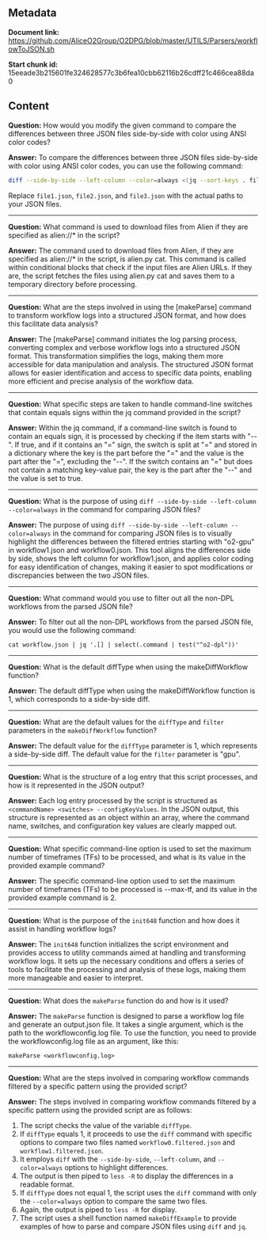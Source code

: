## Metadata

**Document link:** https://github.com/AliceO2Group/O2DPG/blob/master/UTILS/Parsers/workflowToJSON.sh

**Start chunk id:** 15eeade3b215601fe324628577c3b6fea10cbb62116b26cdff21c466cea88da0

## Content

**Question:** How would you modify the given command to compare the differences between three JSON files side-by-side with color using ANSI color codes?

**Answer:** To compare the differences between three JSON files side-by-side with color using ANSI color codes, you can use the following command:

```bash
diff --side-by-side --left-column --color=always <(jq --sort-keys . file1.json) <(jq --sort-keys . file2.json) <(jq --sort-keys . file3.json) | less -R
```

Replace `file1.json`, `file2.json`, and `file3.json` with the actual paths to your JSON files.

---

**Question:** What command is used to download files from Alien if they are specified as alien://* in the script?

**Answer:** The command used to download files from Alien, if they are specified as alien://* in the script, is alien.py cat. This command is called within conditional blocks that check if the input files are Alien URLs. If they are, the script fetches the files using alien.py cat and saves them to a temporary directory before processing.

---

**Question:** What are the steps involved in using the \[makeParse] command to transform workflow logs into a structured JSON format, and how does this facilitate data analysis?

**Answer:** The \[makeParse] command initiates the log parsing process, converting complex and verbose workflow logs into a structured JSON format. This transformation simplifies the logs, making them more accessible for data manipulation and analysis. The structured JSON format allows for easier identification and access to specific data points, enabling more efficient and precise analysis of the workflow data.

---

**Question:** What specific steps are taken to handle command-line switches that contain equals signs within the jq command provided in the script?

**Answer:** Within the jq command, if a command-line switch is found to contain an equals sign, it is processed by checking if the item starts with "--". If true, and if it contains an "=" sign, the switch is split at "=" and stored in a dictionary where the key is the part before the "=" and the value is the part after the "=", excluding the "--". If the switch contains an "=" but does not contain a matching key-value pair, the key is the part after the "--" and the value is set to true.

---

**Question:** What is the purpose of using `diff --side-by-side --left-column --color=always` in the command for comparing JSON files?

**Answer:** The purpose of using `diff --side-by-side --left-column --color=always` in the command for comparing JSON files is to visually highlight the differences between the filtered entries starting with "o2-gpu" in workflow1.json and workflow0.json. This tool aligns the differences side by side, shows the left column for workflow1.json, and applies color coding for easy identification of changes, making it easier to spot modifications or discrepancies between the two JSON files.

---

**Question:** What command would you use to filter out all the non-DPL workflows from the parsed JSON file?

**Answer:** To filter out all the non-DPL workflows from the parsed JSON file, you would use the following command:

```
cat workflow.json | jq '.[] | select(.command | test("^o2-dpl"))'
```

---

**Question:** What is the default diffType when using the makeDiffWorkflow function?

**Answer:** The default diffType when using the makeDiffWorkflow function is 1, which corresponds to a side-by-side diff.

---

**Question:** What are the default values for the `diffType` and `filter` parameters in the `makeDiffWorkflow` function?

**Answer:** The default value for the `diffType` parameter is 1, which represents a side-by-side diff. The default value for the `filter` parameter is "gpu".

---

**Question:** What is the structure of a log entry that this script processes, and how is it represented in the JSON output?

**Answer:** Each log entry processed by the script is structured as `<commandName> <switches> --configKeyValues`. In the JSON output, this structure is represented as an object within an array, where the command name, switches, and configuration key values are clearly mapped out.

---

**Question:** What specific command-line option is used to set the maximum number of timeframes (TFs) to be processed, and what is its value in the provided example command?

**Answer:** The specific command-line option used to set the maximum number of timeframes (TFs) to be processed is --max-tf, and its value in the provided example command is 2.

---

**Question:** What is the purpose of the `init648` function and how does it assist in handling workflow logs?

**Answer:** The `init648` function initializes the script environment and provides access to utility commands aimed at handling and transforming workflow logs. It sets up the necessary conditions and offers a series of tools to facilitate the processing and analysis of these logs, making them more manageable and easier to interpret.

---

**Question:** What does the `makeParse` function do and how is it used?

**Answer:** The `makeParse` function is designed to parse a workflow log file and generate an output.json file. It takes a single argument, which is the path to the workflowconfig.log file. To use the function, you need to provide the workflowconfig.log file as an argument, like this:

```
makeParse <workflowconfig.log>
```

---

**Question:** What are the steps involved in comparing workflow commands filtered by a specific pattern using the provided script?

**Answer:** The steps involved in comparing workflow commands filtered by a specific pattern using the provided script are as follows:

1. The script checks the value of the variable `diffType`.
2. If `diffType` equals 1, it proceeds to use the `diff` command with specific options to compare two files named `workflow0.filtered.json` and `workflow1.filtered.json`.
3. It employs `diff` with the `--side-by-side`, `--left-column`, and `--color=always` options to highlight differences.
4. The output is then piped to `less -R` to display the differences in a readable format.
5. If `diffType` does not equal 1, the script uses the `diff` command with only the `--color=always` option to compare the same two files.
6. Again, the output is piped to `less -R` for display.
7. The script uses a shell function named `makeDiffExample` to provide examples of how to parse and compare JSON files using `diff` and `jq`.